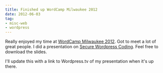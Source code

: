 ```yaml
---
title: Finished up WordCamp Milwaukee 2012
date: 2012-06-03
tag:
- misc-web
- wordpress
---
```

Really enjoyed my time at [WordCamp Milwaukee 2012](http://2012.milwaukee.wordcamp.org/).  Got to meet a lot of great people.  I did a presentation on [Secure Wordpress Coding](/uploads/2012/WordCamp-Milwaukee-2012-Aaron-Saray-Secure-Wordpress-Coding.pdf).  Feel free to download the slides.  

<!--more-->

I'll update this with a link to Wordpress.tv of my presentation when it's up there.
